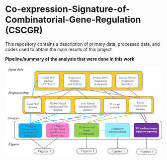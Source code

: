 # Co-expression-Signature-of-Combinatorial-Gene-Regulation (CSCGR)
This repository contains a description of primary data, processed data, and codes used to obtain the main results of this project

**Pipeline/summary of the analysis that were done in this work**


<img src="_img/Pipeline_paper.png" alt="Pipeline Overview" width="550"/> 



